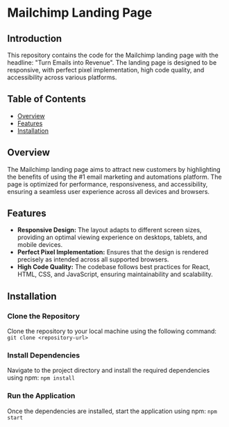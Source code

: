 # Mailchimp Landing Page

## Introduction

This repository contains the code for the Mailchimp landing page with the headline: "Turn Emails into Revenue". The landing page is designed to be responsive, with perfect pixel implementation, high code quality, and accessibility across various platforms.

## Table of Contents
- [Overview](#overview)
- [Features](#features)
- [Installation](#installation)


## Overview
The Mailchimp landing page aims to attract new customers by highlighting the benefits of using the #1 email marketing and automations platform. The page is optimized for performance, responsiveness, and accessibility, ensuring a seamless user experience across all devices and browsers.

## Features

- **Responsive Design:** The layout adapts to different screen sizes, providing an optimal viewing experience on desktops, tablets, and mobile devices.
- **Perfect Pixel Implementation:** Ensures that the design is rendered precisely as intended across all supported browsers.
- **High Code Quality:** The codebase follows best practices for React, HTML, CSS, and JavaScript, ensuring maintainability and scalability.


## Installation

### Clone the Repository
Clone the repository to your local machine using the following command:
`git clone <repository-url>`


### Install Dependencies
Navigate to the project directory and install the required dependencies using npm:
`npm install`


### Run the Application
Once the dependencies are installed, start the application using npm:
`npm start`







